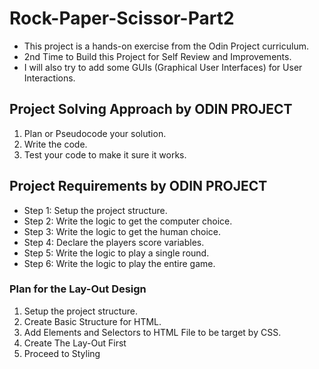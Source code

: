 # Rock-Paper-Scissor-Part2

 - This project is a hands-on exercise from the Odin Project curriculum.
 - 2nd Time to Build this Project for  Self Review and Improvements.
 - I will also try to add some GUIs (Graphical User Interfaces) for User Interactions.
 

## Project Solving Approach by ODIN PROJECT

 1. Plan or Pseudocode your solution.
 2. Write the code.
 3. Test your code to make it sure it works.


## Project Requirements by ODIN  PROJECT

- Step 1: Setup the project structure.
- Step 2: Write the logic to get the computer choice.
- Step 3: Write the logic to get the human choice.
- Step 4: Declare the players score variables.
- Step 5: Write the logic to play a single round.
- Step 6: Write the logic to play the entire game.


### Plan for the Lay-Out Design 

 1. Setup the project structure.
 2. Create Basic Structure for HTML.
 3. Add Elements and Selectors to HTML File to be target by CSS.  
 4. Create The Lay-Out First
 5. Proceed to Styling

